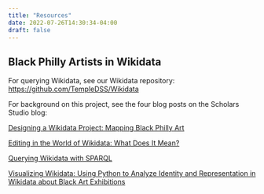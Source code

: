 ```yaml
---
title: "Resources"
date: 2022-07-26T14:30:34-04:00
draft: false
---
```


## Black Philly Artists in Wikidata

For querying Wikidata, see our Wikidata repository: https://github.com/TempleDSS/Wikidata

For background on this project, see the four blog posts on the Scholars Studio blog:

[Designing a Wikidata Project: Mapping Black Philly Art](https://sites.temple.edu/tudsc/2021/12/15/designing-wikidata/)

[Editing in the World of Wikidata: What Does It Mean?](https://sites.temple.edu/tudsc/2021/12/15/editing-wikidata/)

[Querying Wikidata with SPARQL](https://sites.temple.edu/tudsc/2021/12/15/querying-wikidata/)

[Visualizing Wikidata: Using Python to Analyze Identity and Representation in Wikidata about Black Art Exhibitions](https://sites.temple.edu/tudsc/2022/01/24/visualizing-wikidata-using-python-to-analyze-identity-and-representation-in-wikidata-about-black-art-exhibitions/)
